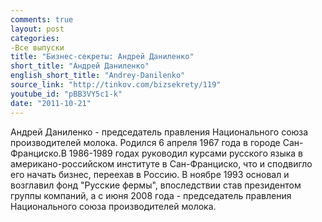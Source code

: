 ```yaml
---
comments: true
layout: post
categories:
-Все выпуски
title: "Бизнес-секреты: Андрей Даниленко"
short_title: "Андрей Даниленко"
english_short_title: "Andrey-Danilenko"
source_link: "http://tinkov.com/bizsekrety/119"
youtube_id: "pBB3VY5c1-k"
date: "2011-10-21"
---
```

Андрей Даниленко - председатель правления Национального союза производителей молока. Родился 6 апреля 1967 года в городе Сан-Франциско.В 1986-1989 годах руководил курсами русского языка в американо-российском институте в Сан-Франциско, что и сподвигло его начать бизнес, переехав в Россию. В ноябре 1993  основал и возглавил фонд "Русские фермы", впоследствии став президентом группы компаний, а с июня 2008 года - председатель правления Национального союза производителей молока.
